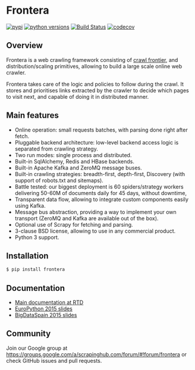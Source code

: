 # Frontera

[![pypi](https://img.shields.io/pypi/v/frontera)](https://pypi.org/project/frontera/)
[![python versions](https://img.shields.io/pypi/pyversions/frontera.svg)](https://pypi.org/project/frontera/)
[![Build Status](https://travis-ci.org/scrapinghub/frontera.svg?branch=master)](https://travis-ci.org/scrapinghub/frontera)
[![codecov](https://codecov.io/gh/scrapinghub/frontera/branch/master/graph/badge.svg)](https://codecov.io/gh/scrapinghub/frontera)

## Overview

Frontera is a web crawling framework consisting of [crawl frontier](http://nlp.stanford.edu/IR-book/html/htmledition/the-url-frontier-1.html), and distribution/scaling primitives, allowing to build a large scale online web crawler. 

Frontera takes care of the logic and policies to follow during the crawl. It stores and prioritises links extracted by 
the crawler to decide which pages to visit next, and capable of doing it in distributed manner.

## Main features

- Online operation: small requests batches, with parsing done right after fetch.
- Pluggable backend architecture: low-level backend access logic is separated from crawling strategy.
- Two run modes: single process and distributed.
- Built-in SqlAlchemy, Redis and HBase backends.
- Built-in Apache Kafka and ZeroMQ message buses.
- Built-in crawling strategies: breadth-first, depth-first, Discovery (with support of robots.txt and sitemaps).
- Battle tested: our biggest deployment is 60 spiders/strategy workers delivering 50-60M of documents daily for 45 days, without downtime,
- Transparent data flow, allowing to integrate custom components easily using Kafka.
- Message bus abstraction, providing a way to implement your own transport (ZeroMQ and Kafka are available out of the box).
- Optional use of Scrapy for fetching and parsing.
- 3-clause BSD license, allowing to use in any commercial product.
- Python 3 support.

## Installation

```bash
$ pip install frontera
```

## Documentation

- [Main documentation at RTD](http://frontera.readthedocs.org/)
- [EuroPython 2015 slides](http://www.slideshare.net/sixtyone/fronteraopen-source-large-scale-web-crawling-framework)
- [BigDataSpain 2015 slides](https://speakerdeck.com/scrapinghub/frontera-open-source-large-scale-web-crawling-framework)

## Community

Join our Google group at https://groups.google.com/a/scrapinghub.com/forum/#!forum/frontera or check GitHub issues and 
pull requests.
